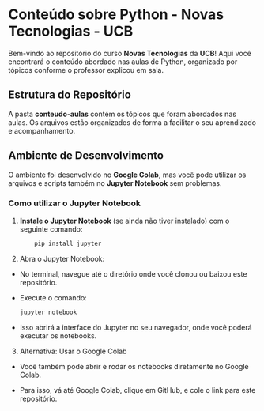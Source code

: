 # Conteúdo sobre Python - Novas Tecnologias - UCB

Bem-vindo ao repositório do curso **Novas Tecnologias** da **UCB**! Aqui você encontrará o conteúdo abordado nas aulas de Python, organizado por tópicos conforme o professor explicou em sala.

## Estrutura do Repositório

A pasta **conteudo-aulas** contém os tópicos que foram abordados nas aulas. Os arquivos estão organizados de forma a facilitar o seu aprendizado e acompanhamento.

## Ambiente de Desenvolvimento

O ambiente foi desenvolvido no **Google Colab**, mas você pode utilizar os arquivos e scripts também no **Jupyter Notebook** sem problemas.

### Como utilizar o Jupyter Notebook

1. **Instale o Jupyter Notebook** (se ainda não tiver instalado) com o seguinte comando:
    ```bash
        pip install jupyter
    ```
2. Abra o Jupyter Notebook:

- No terminal, navegue até o diretório onde você clonou ou baixou este repositório.

- Execute o comando:
    ```bash
    jupyter notebook
    ```
- Isso abrirá a interface do Jupyter no seu navegador, onde você poderá executar os notebooks.

3. Alternativa: Usar o Google Colab

- Você também pode abrir e rodar os notebooks diretamente no Google Colab.

- Para isso, vá até Google Colab, clique em GitHub, e cole o link para este repositório.